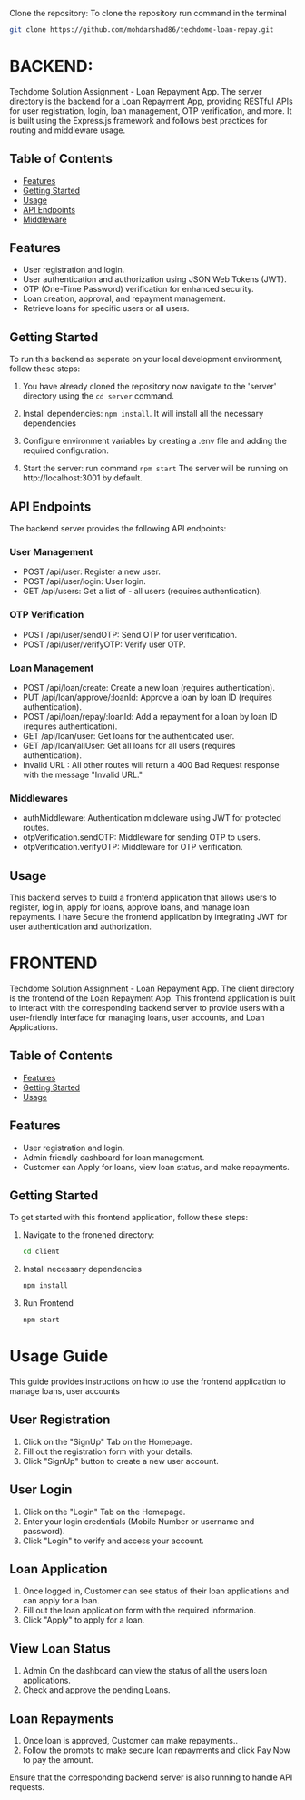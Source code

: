 Clone the repository: To clone the repository run command in the terminal

```bash 
git clone https://github.com/mohdarshad86/techdome-loan-repay.git
```

# BACKEND:

Techdome Solution Assignment - Loan Repayment App.
The server directory is the backend for a Loan Repayment App, providing RESTful APIs for user registration, login, loan management, OTP verification, and more. It is built using the Express.js framework and follows best practices for routing and middleware usage.

## Table of Contents

- [Features](#features)
- [Getting Started](#getting-started)
- [Usage](#usage)
- [API Endpoints](#api-endpoints)
- [Middleware](#middlewares)

## Features
- User registration and login.
- User authentication and authorization using JSON Web Tokens (JWT).
- OTP (One-Time Password) verification for enhanced security.
- Loan creation, approval, and repayment management.
- Retrieve loans for specific users or all users.

## Getting Started
To run this backend as seperate on your local development environment, follow these steps:

1. You have already cloned the repository now navigate to the 'server' directory using the ```cd server``` command.

2. Install dependencies:
```npm install```.
It will install all the necessary dependencies

3. Configure environment variables by creating a .env file and adding the required configuration.

4. Start the server: run command
```npm start```
The server will be running on http://localhost:3001 by default.

## API Endpoints
The backend server provides the following API endpoints:

### User Management

- POST /api/user: Register a new user.
- POST /api/user/login: User login.
- GET /api/users: Get a list of - all users (requires authentication).

### OTP Verification

- POST /api/user/sendOTP: Send OTP for user verification.
- POST /api/user/verifyOTP: Verify user OTP.

### Loan Management

- POST /api/loan/create: Create a new loan (requires authentication).
- PUT /api/loan/approve/:loanId: Approve a loan by loan ID (requires authentication).
- POST /api/loan/repay/:loanId: Add a repayment for a loan by loan ID (requires authentication).
- GET /api/loan/user: Get loans for the authenticated user.
- GET /api/loan/allUser: Get all loans for all users (requires authentication).
- Invalid URL : All other routes will return a 400 Bad Request response with the message "Invalid URL."

### Middlewares
- authMiddleware: Authentication middleware using JWT for protected routes.
- otpVerification.sendOTP: Middleware for sending OTP to users.
- otpVerification.verifyOTP: Middleware for OTP verification.

## Usage
This backend serves to build a frontend application that allows users to register, log in, apply for loans, approve loans, and manage loan repayments. I have Secure the frontend application by integrating JWT for user authentication and authorization.

# FRONTEND

Techdome Solution Assignment - Loan Repayment App.
The client directory is the frontend of the Loan Repayment App. This frontend application is built to interact with the corresponding backend server to provide users with a user-friendly interface for managing loans, user accounts, and Loan Applications.

## Table of Contents

- [Features](#features)
- [Getting Started](#getting-started)
- [Usage](#usage)

## Features

- User registration and login.
- Admin friendly dashboard for loan management.
- Customer can Apply for loans, view loan status, and make repayments.

## Getting Started

To get started with this frontend application, follow these steps:

1. Navigate to the fronened directory:

   ```bash
   cd client
2. Install necessary dependencies
   ```bash 
   npm install
3. Run Frontend
   ```bash 
   npm start
# Usage Guide

This guide provides instructions on how to use the frontend application to manage loans, user accounts

## User Registration

1. Click on the "SignUp" Tab on the Homepage.
2. Fill out the registration form with your details.
3. Click "SignUp" button to create a new user account.

## User Login

1. Click on the "Login" Tab on the Homepage.
2. Enter your login credentials (Mobile Number or username and password).
3. Click "Login" to verify and access your account.

## Loan Application

1. Once logged in, Customer can see status of their loan applications and can apply for a loan.
2. Fill out the loan application form with the required information.
3. Click "Apply" to apply for a loan.

## View Loan Status

1. Admin On the dashboard can view the status of all the users loan applications.
2. Check and approve the pending Loans.

## Loan Repayments

1. Once loan is approved, Customer can make repayments..
2. Follow the prompts to make secure loan repayments and click Pay Now to pay the amount.

Ensure that the corresponding backend server is also running to handle API requests.